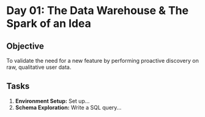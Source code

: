 # Day 01: The Data Warehouse & The Spark of an Idea

## Objective
To validate the need for a new feature by performing proactive discovery on raw, qualitative user data.

## Tasks
1.  **Environment Setup:** Set up...
2.  **Schema Exploration:** Write a SQL query...

